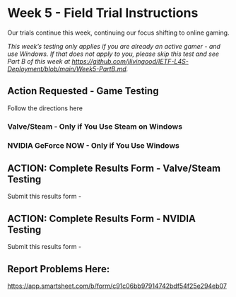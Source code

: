 # Week 5 - Field Trial Instructions

Our trials continue this week, continuing our focus shifting to online gaming.

*This week’s testing only applies if you are already an active gamer - and use Windows. If that does not apply to you, please skip this test and see Part B of this week at https://github.com/jlivingood/IETF-L4S-Deployment/blob/main/Week5-PartB.md.*

## Action Requested - Game Testing
Follow the directions here

### Valve/Steam - Only if You Use Steam on Windows

### NVIDIA GeForce NOW - Only if You Use Windows

## ACTION: Complete Results Form - Valve/Steam Testing
Submit this results form - 

## ACTION: Complete Results Form - NVIDIA Testing
Submit this results form - 

## Report Problems Here: 
https://app.smartsheet.com/b/form/c91c06bb97914742bdf54f25e294eb07

